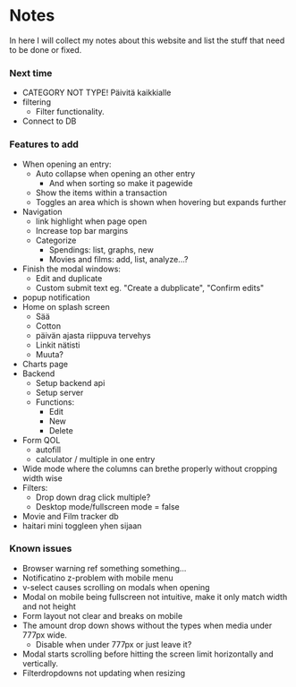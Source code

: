 # Notes
In here I will collect my notes about this website and list the stuff that need to be done or fixed.

### Next time
- CATEGORY NOT TYPE! Päivitä kaikkialle
- filtering
    - Filter functionality.
- Connect to DB

### Features to add
- When opening an entry:
    - Auto collapse when opening an other entry
        - And when sorting so make it pagewide
    - Show the items within a transaction
    - Toggles an area which is shown when hovering but expands further
- Navigation
    - link highlight when page open
    - Increase top bar margins
    - Categorize
        - Spendings: list, graphs, new
        - Movies and films: add, list, analyze...?
- Finish the modal windows:
    - Edit and duplicate
    - Custom submit text eg. "Create a dubplicate", "Confirm edits"
- popup notification
- Home on splash screen
    - Sää
    - Cotton
    - päivän ajasta riippuva tervehys
    - Linkit nätisti
    - Muuta?
- Charts page
- Backend
    - Setup backend api
    - Setup server
    - Functions:
        - Edit
        - New
        - Delete
- Form QOL
    - autofill
    - calculator / multiple in one entry
- Wide mode where the columns can brethe properly without cropping width wise
- Filters:
    - Drop down drag click multiple?
    - Desktop mode/fullscreen mode = false
- Movie and Film tracker db
- haitari mini toggleen yhen sijaan

### Known issues
- Browser warning ref something something...
- Notificatino z-problem with mobile menu
- v-select causes scrolling on modals when opening 
- Modal on mobile being fullscreen not intuitive, make it only match width and not height
- Form layout not clear and breaks on mobile
- The amount drop down shows without the types when media under 777px wide.
    - Disable when under 777px or just leave it?
- Modal starts scrolling before hitting the screen limit horizontally and vertically.
- Filterdropdowns not updating when resizing